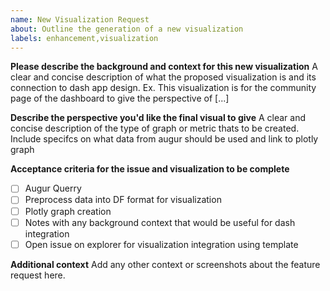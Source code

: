 ```yaml
---
name: New Visualization Request
about: Outline the generation of a new visualization
labels: enhancement,visualization
---
```


**Please describe the background and context for this new visualization**
A clear and concise description of what the proposed visualization is and its connection to dash app design. Ex. This visualization is for the community page of the dashboard to give the perspective of [...]

**Describe the perspective you'd like the final visual to give**
A clear and concise description of the type of graph or metric thats to be created. Include specifcs on what data from augur should be used and link to plotly graph

**Acceptance criteria for the issue and visualization to be complete**
- [ ] Augur Querry
- [ ] Preprocess data into DF format for visualization
- [ ] Plotly graph creation
- [ ] Notes with any background context that would be useful for dash integration 
- [ ] Open issue on explorer for visualization integration using template

**Additional context**
Add any other context or screenshots about the feature request here.


